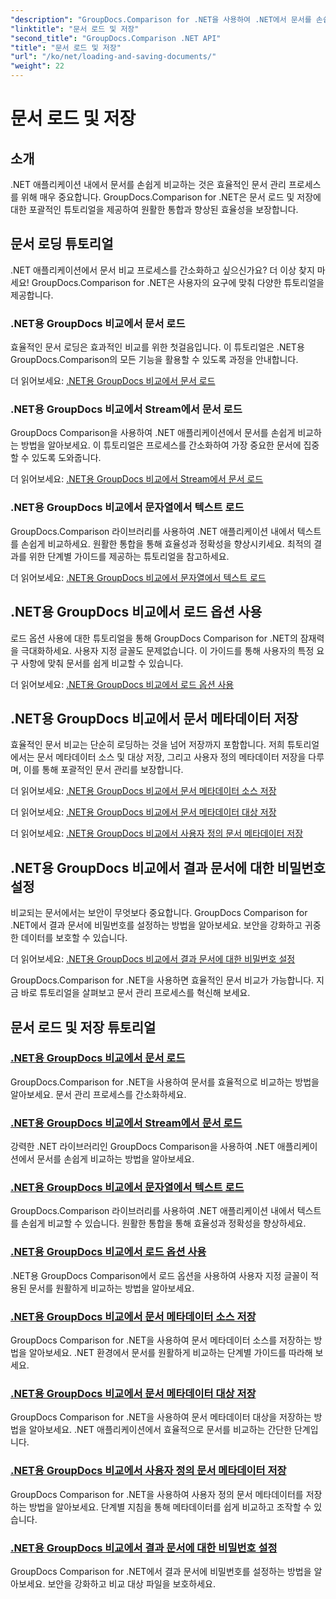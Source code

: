 ```yaml
---
"description": "GroupDocs.Comparison for .NET을 사용하여 .NET에서 문서를 손쉽게 비교하세요. 효율적인 문서 관리를 위한 로드, 저장 및 로드 옵션 활용 방법을 알아보세요."
"linktitle": "문서 로드 및 저장"
"second_title": "GroupDocs.Comparison .NET API"
"title": "문서 로드 및 저장"
"url": "/ko/net/loading-and-saving-documents/"
"weight": 22
---
```


# 문서 로드 및 저장

## 소개

.NET 애플리케이션 내에서 문서를 손쉽게 비교하는 것은 효율적인 문서 관리 프로세스를 위해 매우 중요합니다. GroupDocs.Comparison for .NET은 문서 로드 및 저장에 대한 포괄적인 튜토리얼을 제공하여 원활한 통합과 향상된 효율성을 보장합니다.

## 문서 로딩 튜토리얼

.NET 애플리케이션에서 문서 비교 프로세스를 간소화하고 싶으신가요? 더 이상 찾지 마세요! GroupDocs.Comparison for .NET은 사용자의 요구에 맞춰 다양한 튜토리얼을 제공합니다.

### .NET용 GroupDocs 비교에서 문서 로드

효율적인 문서 로딩은 효과적인 비교를 위한 첫걸음입니다. 이 튜토리얼은 .NET용 GroupDocs.Comparison의 모든 기능을 활용할 수 있도록 과정을 안내합니다.

더 읽어보세요: [.NET용 GroupDocs 비교에서 문서 로드](./loading-documents/)

### .NET용 GroupDocs 비교에서 Stream에서 문서 로드

GroupDocs Comparison을 사용하여 .NET 애플리케이션에서 문서를 손쉽게 비교하는 방법을 알아보세요. 이 튜토리얼은 프로세스를 간소화하여 가장 중요한 문서에 집중할 수 있도록 도와줍니다.

더 읽어보세요: [.NET용 GroupDocs 비교에서 Stream에서 문서 로드](./loading-documents-from-stream/)

### .NET용 GroupDocs 비교에서 문자열에서 텍스트 로드

GroupDocs.Comparison 라이브러리를 사용하여 .NET 애플리케이션 내에서 텍스트를 손쉽게 비교하세요. 원활한 통합을 통해 효율성과 정확성을 향상시키세요. 최적의 결과를 위한 단계별 가이드를 제공하는 튜토리얼을 참고하세요.

더 읽어보세요: [.NET용 GroupDocs 비교에서 문자열에서 텍스트 로드](./loading-text-from-string/)

## .NET용 GroupDocs 비교에서 로드 옵션 사용

로드 옵션 사용에 대한 튜토리얼을 통해 GroupDocs Comparison for .NET의 잠재력을 극대화하세요. 사용자 지정 글꼴도 문제없습니다. 이 가이드를 통해 사용자의 특정 요구 사항에 맞춰 문서를 쉽게 비교할 수 있습니다.

더 읽어보세요: [.NET용 GroupDocs 비교에서 로드 옵션 사용](./using-load-options/)

## .NET용 GroupDocs 비교에서 문서 메타데이터 저장

효율적인 문서 비교는 단순히 로딩하는 것을 넘어 저장까지 포함합니다. 저희 튜토리얼에서는 문서 메타데이터 소스 및 대상 저장, 그리고 사용자 정의 메타데이터 저장을 다루며, 이를 통해 포괄적인 문서 관리를 보장합니다.

더 읽어보세요: [.NET용 GroupDocs 비교에서 문서 메타데이터 소스 저장](./saving-documents-metadata-source/)

더 읽어보세요: [.NET용 GroupDocs 비교에서 문서 메타데이터 대상 저장](./saving-documents-metadata-target/)

더 읽어보세요: [.NET용 GroupDocs 비교에서 사용자 정의 문서 메타데이터 저장](./saving-user-defined-document-metadata/)

## .NET용 GroupDocs 비교에서 결과 문서에 대한 비밀번호 설정

비교되는 문서에서는 보안이 무엇보다 중요합니다. GroupDocs Comparison for .NET에서 결과 문서에 비밀번호를 설정하는 방법을 알아보세요. 보안을 강화하고 귀중한 데이터를 보호할 수 있습니다.

더 읽어보세요: [.NET용 GroupDocs 비교에서 결과 문서에 대한 비밀번호 설정](./setting-password-for-resultant-document/)

GroupDocs.Comparison for .NET을 사용하면 효율적인 문서 비교가 가능합니다. 지금 바로 튜토리얼을 살펴보고 문서 관리 프로세스를 혁신해 보세요.
## 문서 로드 및 저장 튜토리얼
### [.NET용 GroupDocs 비교에서 문서 로드](./loading-documents/)
GroupDocs.Comparison for .NET을 사용하여 문서를 효율적으로 비교하는 방법을 알아보세요. 문서 관리 프로세스를 간소화하세요.
### [.NET용 GroupDocs 비교에서 Stream에서 문서 로드](./loading-documents-from-stream/)
강력한 .NET 라이브러리인 GroupDocs Comparison을 사용하여 .NET 애플리케이션에서 문서를 손쉽게 비교하는 방법을 알아보세요.
### [.NET용 GroupDocs 비교에서 문자열에서 텍스트 로드](./loading-text-from-string/)
GroupDocs.Comparison 라이브러리를 사용하여 .NET 애플리케이션 내에서 텍스트를 손쉽게 비교할 수 있습니다. 원활한 통합을 통해 효율성과 정확성을 향상하세요.
### [.NET용 GroupDocs 비교에서 로드 옵션 사용](./using-load-options/)
.NET용 GroupDocs Comparison에서 로드 옵션을 사용하여 사용자 지정 글꼴이 적용된 문서를 원활하게 비교하는 방법을 알아보세요.
### [.NET용 GroupDocs 비교에서 문서 메타데이터 소스 저장](./saving-documents-metadata-source/)
GroupDocs Comparison for .NET을 사용하여 문서 메타데이터 소스를 저장하는 방법을 알아보세요. .NET 환경에서 문서를 원활하게 비교하는 단계별 가이드를 따라해 보세요.
### [.NET용 GroupDocs 비교에서 문서 메타데이터 대상 저장](./saving-documents-metadata-target/)
GroupDocs Comparison for .NET을 사용하여 문서 메타데이터 대상을 저장하는 방법을 알아보세요. .NET 애플리케이션에서 효율적으로 문서를 비교하는 간단한 단계입니다.
### [.NET용 GroupDocs 비교에서 사용자 정의 문서 메타데이터 저장](./saving-user-defined-document-metadata/)
GroupDocs Comparison for .NET을 사용하여 사용자 정의 문서 메타데이터를 저장하는 방법을 알아보세요. 단계별 지침을 통해 메타데이터를 쉽게 비교하고 조작할 수 있습니다.
### [.NET용 GroupDocs 비교에서 결과 문서에 대한 비밀번호 설정](./setting-password-for-resultant-document/)
GroupDocs Comparison for .NET에서 결과 문서에 비밀번호를 설정하는 방법을 알아보세요. 보안을 강화하고 비교 대상 파일을 보호하세요.